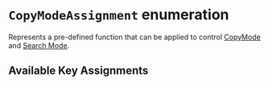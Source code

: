 # `CopyModeAssignment` enumeration

Represents a pre-defined function that can be applied
to control [CopyMode](../../../../copymode.md) and [Search Mode](../../../../scrollback.md#searching-the-scrollback).

## Available Key Assignments

